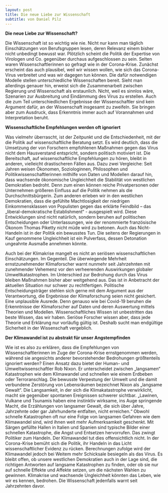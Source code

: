 ```yaml
---
layout: post
title: Die neue Liebe zur Wissenschaft
subtitle: von Daniel Pilz
---
```



<b>Die neue Liebe zur Wissenschaft?</b> 

Die Wissenschaft ist so wichtig wie nie. Nicht nur kann man täglich Einschätzungen von Berufsgruppen lesen, deren Relevanz einem bisher nicht unbedingt bewusst war. Plötzlich scheint die Politik der Expertise von Virologen und Co. gegenüber durchaus aufgeschlossen zu sein. Selten waren Wissenschaftlerinnen so gefragt wie in der Corona-Krise. Zunächst erscheint das auch plausibel, weil wir wissen wollen, wie sich das Corona-Virus verbreitet und was wir dagegen tun können. Die dafür notwendigen Modelle stellen unterschiedliche Wissenschaften bereit. Sieht man allerdings genauer hin, erweist sich die Zusammenarbeit zwischen Regierung und Wissenschaft als erstaunlich. Nicht, weil es sinnlos wäre, Szenarien zur Ausbreitung und Eindämmung des Virus zu erstellen. Auch die zum Teil unterschiedlichen Ergebnisse der Wissenschaftler sind kein Argument dafür, an der Wissenschaft insgesamt zu zweifeln. Sie bringen aber zum Ausdruck, dass Erkenntnis immer auch auf Vorannahmen und Interpretation beruht. 

<b>Wissenschaftliche Empfehlungen werden oft ignoriert</b>

Was vielmehr überrascht, ist der Zeitpunkt und die Entschiedenheit, mit der die Politik auf wissenschaftliche Beratung setzt. Es wird deutlich, dass die Umsetzung der von Forschern empfohlenen Maßnahmen gegen das Virus nicht dem Hausverstand entspricht, sondern politisch motiviert ist. Die Bereitschaft, auf wissenschaftliche Empfehlungen zu hören, bleibt in anderen, vielleicht drastischeren Fällen aus. Dazu zwei Vergleiche:
Seit Jahren weisen Ökonomen, Soziologinnen, Philosophen und Politikwissenschaftlerinnen mithilfe von Daten und Modellen darauf hin, dass wachsende ökonomische Ungleichheit die Stabilität von westlichen Demokratien bedroht. Denn zum einen können reiche Privatpersonen oder Unternehmen größeren Einfluss auf die Politik nehmen als die Durchschnittsbürgerin. Zum anderen erleben wir in den westlichen Demokratien, dass die gefühlte Machtlosigkeit der niedrigen Einkommensklassen von Populisten gegen das erklärte Feindbild – das „liberal-demokratische Establishment“ - ausgespielt wird. Diese Entwicklungen sind nicht natürlich, sondern beruhen auf politischen Entscheidungen oder Unterlassungen, wie der renommierte französische Ökonom Thomas Piketty nicht müde wird zu betonen. Auch das Nicht-Handeln ist in der Politik ein bewusstes Tun. Die seitens der Regierungen in Kauf genommene Ungleichheit ist ein Pulverfass, dessen Detonation ungeahnte Ausmaße annehmen könnte.

Auch bei der Klimakrise mangelt es nicht an seriösen wissenschaftlichen Einschätzungen. Im Gegenteil. Die überwiegende Mehrheit ernstzunehmender Klimaforscher warnt nunmehr seit Jahrzehnten mit zunehmender Vehemenz vor den verheerenden Auswirkungen globaler Umweltkatastrophen. Im Unterschied zur Bedrohung durch das Virus bleiben Maßnahmen bisher aber weitgehend aus. Das ist in Anbetracht der aktuellen Situation nur schwer zu rechtfertigen. Politische Entscheidungsträger stehlen sich gerne mit dem Argument aus der Verantwortung, die Ergebnisse der Klimaforschung seien nicht gesichert. Eine unplausible Ausrede. Denn genauso wie bei Covid-19 beruhen die Erkenntnisse der Klimaforscher auf Daten und deren Auswertung mittels Theorien und Modellen. Wissenschaftliches Wissen ist unbestritten das beste Wissen, das wir haben. Seriöse Forscher wissen aber, dass jede Theorie und Erklärung nur vorläufig gültig ist. Deshalb sucht man endgültige Sicherheit in der Wissenschaft vergeblich.

<b>Der Klimawandel ist zu abstrakt für unser Angstempfinden</b>

Wie ist es also zu erklären, dass die Empfehlungen von Wissenschaftlerinnen im Zuge der Corona-Krise ernstgenommen werden, während sie angesichts anderer bevorstehender Bedrohungen größtenteils ignoriert werden? Einen Ansatz dazu bietet der Human- und Umweltwissenschaftler Rob Nixon. Er unterscheidet zwischen „langsamen“ Katastrophen wie dem Klimawandel und schnellen wie einem Erdbeben oder Terroranschlag. Die bewusste Verpestung der Umwelt und die damit verbundene Zerstörung von Lebensräumen bezeichnet Nixon als „langsame Gewalt“. Die Langsamkeit, in der sich die Klimakatastrophe verwirklicht, macht sie gegenüber spontanen Ereignissen schwerer sichtbar. „Lawinen, Vulkane und Tsunamis haben eine instinktiv wirksame, ins Auge springende Macht, die Erzählungen von langsamer Gewalt, die sich über Jahre, Jahrzehnte oder gar Jahrhunderte entfalten, nicht erreichen.“ Obwohl schnelle Katastrophen oft nur eine Folge von langsamen Gefahren wie dem Klimawandel sind, wird ihnen weit mehr Aufmerksamkeit geschenkt. Mit Särgen gefüllte Hallen in Italien und Spanien sind typische Bilder einer schnellen Katastrophe, die Angst und Entsetzen hervorrufen. Das zwingt Politiker zum Handeln. Der Klimawandel tut dies offensichtlich nicht. 
In der Corona-Krise bemüht sich die Politik, ihr Handeln in das Licht wissenschaftlicher Evidenz zu rücken. Berechnungen zufolge wird der Klimawandel jedoch bei Weitem mehr Schicksale besiegeln als das Virus. Es bleibt offen, ob unsere westlichen Demokratien auch in der Lage sind, die richtigen Antworten auf langsame Katastrophen zu finden, oder ob sie nur auf schnelle Effekte und Affekte setzen, um die nächsten Wahlen zu gewinnen. Klimakrise und wachsende Ungleichheit könnten das Leben, wie wir es kennen, bedrohen. Die Wissenschaft jedenfalls warnt seit Jahrzehnten davor. 
